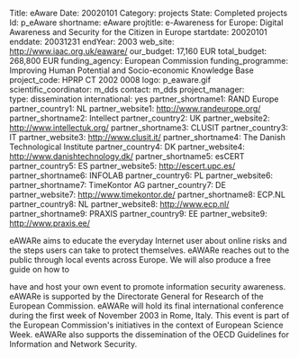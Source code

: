Title: eAware 
Date:  20020101 
Category: projects 
State: Completed projects
Id: p_eAware 
shortname: eAware 
projtitle: e-Awareness for Europe: Digital Awareness and Security for the Citizen in Europe 
startdate: 20020101 
enddate: 20031231 
endYear: 2003 
web_site: http://www.iaac.org.uk/eaware/ 
our_budget: 17,160 EUR
total_budget: 268,800 EUR 
funding_agency: European Commission 
funding_programme: Improving Human Potential and Socio-economic Knowledge Base 
project_code: HPRP CT 2002 0008 
logo: p_eaware.gif  
scientific_coordinator: m_dds 
contact: m_dds 
project_manager:  
type: dissemination 
international: yes
partner_shortname1: RAND Europe 
partner_country1: NL 
partner_website1: http://www.randeurope.org/
partner_shortname2: Intellect 
partner_country2: UK 
partner_website2: http://www.intellectuk.org/
partner_shortname3: CLUSIT 
partner_country3: IT 
partner_website3: http://www.clusit.it/
partner_shortname4: The Danish Technological Institute 
partner_country4: DK 
partner_website4: http://www.danishtechnology.dk/
partner_shortname5: esCERT 
partner_country5: ES 
partner_website5: http://escert.upc.es/
partner_shortname6: INFOLAB 
partner_country6: PL 
partner_website6: 
partner_shortname7: TimeKontor AG 
partner_country7: DE 
partner_website7: http://www.timekontor.de/
partner_shortname8: ECP.NL 
partner_country8: NL 
partner_website8: http://www.ecp.nl/
partner_shortname9: PRAXIS 
partner_country9: EE 
partner_website9: http://www.praxis.ee/

eAWARe aims to educate the everyday Internet user about online risks and the 
steps users can take to protect themselves. eAWARe reaches out to the public 
through local events across Europe. We will also produce a free guide on how to 

have and host your own event to promote information security awareness. eAWARe 
is supported by the Directorate General for Research of the European 
Commission. eAWARe will hold its final international conference during the 
first week of November 2003 in Rome, Italy. This event is part of the European 
Commission's initiatives in the context of European Science Week. eAWARe also 
supports the dissemination of the OECD Guidelines for Information and Network 
Security.
	
